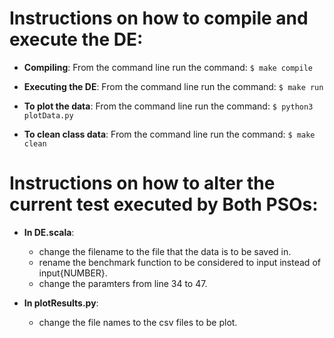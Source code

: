 Instructions on how to compile and execute the DE:
====================================================
* **Compiling**:
    From the command line run the command:
        ```
        $ make compile
        ```

* **Executing the DE**:
    From the command line run the command:
        ```
        $ make run
        ```

* **To plot the data**:
    From the command line run the command:
        ```
        $ python3 plotData.py
        ```

* **To clean class data**:
    From the command line run the command:
        ```
        $ make clean
        ```

Instructions on how to alter the current test executed by Both PSOs:
===================================================================    
* **In DE.scala**:
    - change the filename to the file that the data is to be saved in.
    - rename the benchmark function to be considered to input instead of input{NUMBER}.
    - change the paramters from line 34 to 47.
    
* **In plotResults.py**:
    - change the file names to the csv files to be plot.
